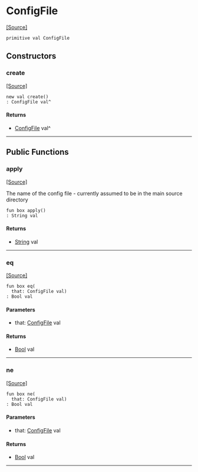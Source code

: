 # ConfigFile
<span class="source-link">[[Source]](src/mqtt-configurator/iniStrings.md#L-0-4)</span>
```pony
primitive val ConfigFile
```

## Constructors

### create
<span class="source-link">[[Source]](src/mqtt-configurator/iniStrings.md#L-0-4)</span>


```pony
new val create()
: ConfigFile val^
```

#### Returns

* [ConfigFile](mqtt-configurator-ConfigFile.md) val^

---

## Public Functions

### apply
<span class="source-link">[[Source]](src/mqtt-configurator/iniStrings.md#L-0-4)</span>


The name of the config file - currently assumed to be in the main source directory


```pony
fun box apply()
: String val
```

#### Returns

* [String](builtin-String.md) val

---

### eq
<span class="source-link">[[Source]](src/mqtt-configurator/iniStrings.md#L-0-4)</span>


```pony
fun box eq(
  that: ConfigFile val)
: Bool val
```
#### Parameters

*   that: [ConfigFile](mqtt-configurator-ConfigFile.md) val

#### Returns

* [Bool](builtin-Bool.md) val

---

### ne
<span class="source-link">[[Source]](src/mqtt-configurator/iniStrings.md#L-0-4)</span>


```pony
fun box ne(
  that: ConfigFile val)
: Bool val
```
#### Parameters

*   that: [ConfigFile](mqtt-configurator-ConfigFile.md) val

#### Returns

* [Bool](builtin-Bool.md) val

---

